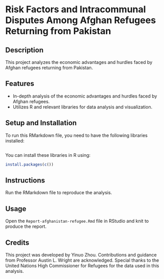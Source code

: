 
# Risk Factors and Intracommunal Disputes Among Afghan Refugees Returning from Pakistan

## Description
This project analyzes the economic advantages and hurdles faced by Afghan refugees returning from Pakistan.

## Features
- In-depth analysis of the economic advantages and hurdles faced by Afghan refugees.
- Utilizes R and relevant libraries for data analysis and visualization.

## Setup and Installation
To run this RMarkdown file, you need to have the following libraries installed:
```

```

You can install these libraries in R using:
```R
install.packages(c())
```

## Instructions
Run the RMarkdown file to reproduce the analysis.

## Usage
Open the `Report-afghanistan-refugee.Rmd` file in RStudio and knit to produce the report.

## Credits
This project was developed by Yinuo Zhou. Contributions and guidance from Professor Austin L. Wright are acknowledged. Special thanks to the United Nations High Commissioner for Refugees for the data used in this analysis.

